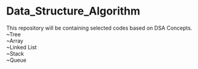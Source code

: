 # Data_Structure_Algorithm
 This repository will be containing selected codes based on DSA Concepts.<br>
 ~Tree <br>
 ~Array <br>
 ~Linked List <br>
 ~Stack <br>
 ~Queue <br>
